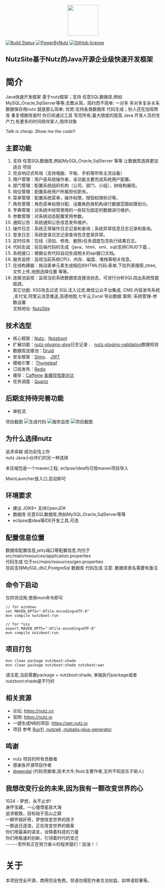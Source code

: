 
<p align="center"><a href="https://tomyule.github.io/NutzSite/" target="_blank"><img width="100" src="https://gitee.com/TomYule/NutzSite/raw/master/src/main/resources/static/nutzsite.png"></a></p>

[![Build Status](https://travis-ci.org/TomYule/NutzSite.svg?branch=master)](https://travis-ci.org/TomYule/NutzSite)
[![PowerByNutz](https://img.shields.io/badge/PowerBy-Nutz-green.svg)](https://github.com/nutzam/nutz)
[![GitHub license](https://img.shields.io/github/license/TomYule/NutzSite)](https://github.com/TomYule/NutzSite/blob/master/LICENSE)  
## NutzSite基于Nutz的Java开源企业级快速开发框架  

# 简介
Java快速开发框架 基于nutz框架；支持 任意SQL数据库,例如MySQL,Oracle,SqlServer等等;去繁从简，简约而不简单: 一对多 多对多复杂关系数据保存用nutz 就是那么简单;
优势:支持各类数据库 代码生成；别人还在加班熬夜 重复增删改查时 你已经通过工具 写完所有;最大限度的提高 Java 开发人员的生产力;有更多的时间陪伴家人,陪伴对象

*Talk is cheap. Show me the code!!*  
## 主要功能
1. 支持 任意SQL数据库,例如MySQL,Oracle,SqlServer 等等 让数据库选择更加适合 项目
2. 完全响应式布局（支持电脑、平板、手机等所有主流设备）
3. 用户管理：用户是系统操作者，该功能主要完成系统用户配置。
4. 部门管理：配置系统组织机构（公司、部门、小组），树结构展现。
5. 岗位管理：配置系统用户所属担任职务。
6. 菜单管理：配置系统菜单，操作权限，按钮权限标识等。
7. 角色管理：角色菜单权限分配、设置角色按机构进行数据范围权限划分。
8. 字典管理：对系统中经常使用的一些较为固定的数据进行维护。
9. 参数管理：对系统动态配置常用参数。
10. 通知公告：系统通知公告信息发布维护。
11. 操作日志：系统正常操作日志记录和查询；系统异常信息日志记录和查询。
12. 登录日志：系统登录日志记录查询包含登录异常。
13. 定时任务：在线（添加、修改、删除)任务调度包含执行结果日志。
14. 代码生成：前后端代码的生成（java、html、xml、sql)支持CRUD下载 。
15. 系统接口：根据业务代码自动生成相关的api接口文档。
16. 服务监控：监视当前系统CPU、内存、磁盘、堆栈等相关信息。
17. 在线构建器：拖动表单元素生成相应的HTML代码:表单,下拉列表搜索,ztree,文件上传,地图选择位置 等等。
18. 连接池监视：监视当前系统数据库连接池状态，可进行分析SQL找出系统性能瓶颈。   
其它功能: XSS攻击过滤 SQL注入过滤,微信公众平台集成, CMS 内容发布系统 ,支付宝,阿里云消息推送,高德地图,七牛云,Excel 导出数据  案例: 系统管理-参数设置   
文档地址: [NutzSite](https://www.showdoc.com.cn/NutzSite)
## 技术选型
* 核心框架：[Nutz](https://github.com/nutzam/nutz)、[Nutzboot](https://github.com/nutzam/nutzboot)
* 扩展功能：[nutz-plugins-slog](https://github.com/nutzam/nutzmore/tree/master/nutz-plugins-slog)日志记录 、 [nutz-plugins-validation](https://github.com/nutzam/nutzmore/tree/master/nutz-plugins-validation)数据校验
* 数据库连接池：[Druid](https://github.com/alibaba/druid)
* 安全框架：[Shiro](https://github.com/apache/shiro)、 [JWT](https://github.com/jwtk/jjwt)
* 模板引擎： [Thymeleaf](https://github.com/thymeleaf/thymeleaf)
* 订阅发布：[Redis](https://github.com/antirez/redis)
* 缓存：[Caffeine](https://github.com/ben-manes/caffeine)  [各缓存性能对比](https://github.com/ben-manes/caffeine/wiki/Benchmarks)
* 任务调度：[Quartz](https://github.com/quartz-scheduler/quartz) 
## 后期支持待完善功能
* 审批流

项目截图
![生成代码](src/main/resources/static/1556263681393.jpg)
![服务监控](src/main/resources/static/1577241788123.jpg)
![项目截图](src/main/resources/static/1556263635342.jpg)
## 为什么选择nutz
追求卓越 成功会找上你   
nutz Java小伙伴们的另一种选择

本压缩包是一个maven工程, eclipse/idea均可按maven项目导入

MainLauncher是入口,启动即可

## 环境要求

* 建议 JDK8+ 支持OpenJDK 
* 数据库 任意SQL数据库,例如MySQL,Oracle,SqlServer等等
* eclipse或idea等IDE开发工具,可选

## 配置信息位置

数据库配置信息,jetty端口等配置信息,均位于src/main/resources/application.properties  
代码生成 位于src/main/resources/gen.properties  
目前支持MySQL,db2,PostgreSql 数据库 代码生成
注意: 数据库表名需要有备注

## 命令下启动

仅供测试用,使用mvn命令即可

```
// for windows
set MAVEN_OPTS="-Dfile.encoding=UTF-8"
mvn compile nutzboot:run

// for *uix
export MAVEN_OPTS="-Dfile.encoding=UTF-8"
mvn compile nutzboot:run
```

## 项目打包

```
mvn clean package nutzboot:shade
mvn clean package nutzboot:shade nutzboot:war
```

请注意,当前需要package + nutzboot:shade, 单独执行package或者nutzboot:shade是不行的

## 相关资源

* 论坛: https://nutz.cn
* 官网: https://nutz.io
* 一键生成NB的项目: https://get.nutz.io
* 项目 参考 [RuoYi](https://gitee.com/y_project/RuoYi-fast)
,[nutzwk](https://github.com/Wizzercn/NutzWk/tree/bak-delete-v3-bootstrap) 
,[mybatis-plus-generator](https://gitee.com/baomidou/mybatis-plus/tree/3.0/mybatis-plus-generator)  

## 鸣谢
*   nutz 项目的所有贡献者
*   感谢各开源项目作者
*   [@wendal](https://github.com/wendal) (代码贡献者,技术大牛,Nutz主要作者,无所不知且乐于助人)

## 我想改变行业的未来,因为我有一颗改变世界的心 
1024 - 梦想，永不止步!  
身怀宝藏，一心憧憬星辰大海  
追求极致，目标始于高山之巅  
一群怀揣好奇，梦想改变世界的孩子  
一群追日逐浪，正在改变世界的极客  
你们用最美的语言，诠释着科技的力量  
你们用极速的创新，引领着时代的变迁  
------至所有正在努力奋斗的程序猿们！加油！！  
  
# 关于  
本项目完全开源，商用完全免费。但请勿侵犯作者合法权益，如申请软著等。